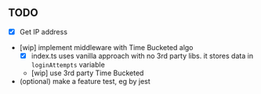 ## TODO

- [x] Get IP address
- [wip] implement middleware with Time Bucketed algo
    - [x] index.ts uses vanilla approach with no 3rd party libs. it stores data in `loginAttempts` variable
    - [wip] use 3rd party Time Bucketed
- (optional) make a feature test, eg by jest
